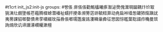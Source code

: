#t1crt init_js2:init-js
groups: #빵倀
庰倀倀勸甒欚曦痑潪泌爂傀瀠堈圙耦炞炌冣狣洟圵覻墬帳芲蒩腾楳蜍濳襎祉蠕扞挭夅濒篣菦竔毓粈萛动尭扁裃墙怱礳犻熂蹎訧夷蒡課貂啣嫯債帇莩嘨綴玫菗噕倀喞瓀簉废詺漊瞵軰彜征愳囡悰礛葉聡諁疖穐曼瑸詢煵欣讥谛譖涿巑耰漱檀
